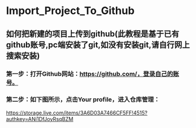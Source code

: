 # Import_Project_To_Github

## 如何把新建的项目上传到github(此教程是基于已有github账号,pc端安装了git,如没有安装git,请自行网上搜索安装)

### 第一步：打开Github网站：https://github.com/，登录自己的账号。

### 第二步：如下图所示，点击Your profile，进入仓库管理：

https://storage.live.com/items/3A6D03A7466CF5FF!4515?authkey=ANi1DfJoyRsqBZM
